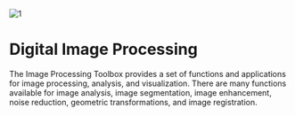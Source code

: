 ![1](screenshot/1.png)

# Digital Image Processing

The Image Processing Toolbox provides a set of functions and applications for image processing, analysis, and visualization. There are many functions available for image analysis, image segmentation, image enhancement, noise reduction, geometric transformations, and image registration.
